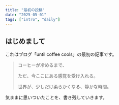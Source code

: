 ```yaml
---
title: "最初の投稿"
date: "2025-05-01"
tags: ["intro", "daily"]
---
```


## はじめまして


これはブログ「until coffee cools」の最初の記事です。


> コーヒーが冷めるまで、
>
> ただ、今ここにある感覚を受け入れる。
>
> 世界が、少しだけ柔らかくなる、静かな時間。


気ままに思いついたことを、書き残していきます。
